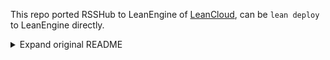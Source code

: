 This repo ported RSSHub to LeanEngine of [LeanCloud](https://leancloud.app), can be `lean deploy` to LeanEngine directly.

<details>
<summary>Expand original README</summary>
<p align="center">
<img src="https://i.loli.net/2019/04/23/5cbeb7e41414c.png" alt="RSSHub" width="100">
</p>
<h1 align="center">RSSHub</h1>

> 🍰 Everything is RSSible

[![telegram](https://img.shields.io/badge/chat-telegram-brightgreen.svg?style=flat-square)](https://t.me/rsshub)
[![build status](https://img.shields.io/travis/DIYgod/RSSHub/master.svg?style=flat-square)](https://travis-ci.org/DIYgod/RSSHub)
[![Test coverage](https://img.shields.io/codecov/c/github/DIYgod/RSSHub.svg?style=flat-square)](https://codecov.io/github/DIYgod/RSSHub?branch=master)

## Introduction

RSSHub is an open source, easy to use, and extensible RSS feed aggregator, it's capable of generating RSS feeds from pretty much everything.

RSSHub delivers millions of contents aggregated from all kinds of sources, our vibrant open source community is ensuring the deliver of RSSHub's new routes, new features and bug fixes.

RSSHub can be used with browser extension [RSSHub Radar](https://github.com/DIYgod/RSSHub-Radar)

[English docs](https://docs.rsshub.app/en) | [Telegram Group](https://t.me/rsshub) | [Telegram Channel](https://t.me/awesomeRSSHub)

---

RSSHub 是一个开源、简单易用、易于扩展的 RSS 生成器，可以给任何奇奇怪怪的内容生成 RSS 订阅源。RSSHub 借助于开源社区的力量快速发展中，目前已适配数百家网站的上千项内容

可以配合浏览器扩展 [RSSHub Radar](https://github.com/DIYgod/RSSHub-Radar) 食用

[中文文档](https://docs.rsshub.app) | [Telegram 群](https://t.me/rsshub) | [Telegram 频道](https://t.me/awesomeRSSHub)

## Special Thanks

### Special Sponsors

<div>
<a href="https://rixcloud.app/rsshub" target="_blank"><img height="60px" src="https://i.imgur.com/TrgP3S1.png"></a>&nbsp;&nbsp;&nbsp;<a href="https://angelia.codeeer.com" target="_blank"><img height="60px" src="https://i.imgur.com/oQf2WJl.png"></a>&nbsp;&nbsp;&nbsp;&nbsp;&nbsp;&nbsp;<a href="http://authing.cn" target="_blank"><img height="55px" src="https://i.imgur.com/n4RieVC.png"></a>&nbsp;&nbsp;&nbsp;<a href="https://lizhi.io/store" target="_blank"><img height="60px" src="https://i.imgur.com/1u6jJ6L.jpg"></a>
</div>

### Sponsors

[Sayori Studio](https://t.me/SayoriStudio) . [Sion Kazama](https://blog.sion.moe) . [琚致远](https://www.shaoyaoju.org/) . [Rolly RSS 阅读器](https://www.coolapk.com/apk/239500) . [mokeyjay](https://www.mokeyjay.com/) . [tkaray](https://rayray.moe/) . [NeverBehave](https://never.pet/) . [萌开源联盟](https://www.moeunion.com)

[![](https://opencollective.com/static/images/become_sponsor.svg)](https://docs.rsshub.app/en/support/)

### Contributors

[![](https://opencollective.com/RSSHub/contributors.svg?width=890)](https://github.com/DIYgod/RSSHub/graphs/contributors)

Logo designer [sheldonrrr](https://dribbble.com/sheldonrrr)

### Backers

<a href="https://www.cloudflare.com" target="_blank"><img height="50px" src="https://i.imgur.com/7Ph27Fq.png"></a>&nbsp;&nbsp;&nbsp;&nbsp;&nbsp;&nbsp;&nbsp;<a href="https://www.netlify.com" target="_blank"><img height="40px" src="https://i.imgur.com/cU01915.png"></a>

## Join Us

We welcome all pull requests. Suggestions and feedback are also welcomed [here](https://github.com/DIYgod/RSSHub/issues).

Refer to [Join Us](https://docs.rsshub.app/en/joinus/)

见 [参与我们](https://docs.rsshub.app/joinus/)

## Deployment

Refer to [Deployment](https://docs.rsshub.app/en/install/)

见 [部署](https://docs.rsshub.app/install/)

## Support RSSHub

Refer to [Support RSSHub](https://docs.rsshub.app/en/support/)

见 [支持 RSSHub](https://docs.rsshub.app/support/)

RSSHub is open source and completely free under the MIT license. However, just like any other open source project, as the project grows, the hosting, development and maintenance requires funding support.

You can support RSSHub via donations.

### Recurring Donation

Recurring donors will be rewarded via express issue response, or even have your name displayed on our GitHub page and website.

-   Become a Sponser on [Patreon](https://www.patreon.com/DIYgod)
-   Become a Sponser on [爱发电](https://afdian.net/@diygod)
-   Contact us directly: i@diygod.me

### One-time Donation

We accept donations via the following ways:

-   [WeChat Pay](https://i.loli.net/2019/03/23/5c950ebbc373e.png)
-   [Alipay](https://i.loli.net/2019/03/23/5c950ebbc980e.png)
-   [Paypal](https://www.paypal.me/DIYgod)

## Author

**RSSHub** © [DIYgod](https://github.com/DIYgod), Released under the [MIT](./LICENSE) License.<br>
Authored and maintained by DIYgod with help from contributors ([list](https://github.com/DIYgod/RSSHub/contributors)).

> Blog [@DIYgod](https://diygod.me) · GitHub [@DIYgod](https://github.com/DIYgod) · Twitter [@DIYgod](https://twitter.com/DIYgod) · Telegram Channel [@awesomeDIYgod](https://t.me/awesomeDIYgod)
</details>
